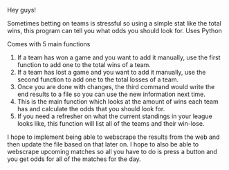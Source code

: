 Hey guys!

Sometimes betting on teams is stressful so using a simple stat like the total wins, this program can tell you what odds you should look for.
Uses Python

Comes with 5 main functions

1. If a team has won a game and you want to add it manually, use the first function to add one to the total wins of a team.
2. If a team has lost a game and you want to add it manually, use the second function to add one to the total losses of a team.
3. Once you are done with changes, the third command would write the end results to a file so you can use the new information next time.
4. This is the main function which looks at the amount of wins each team has and calculate the odds that you should look for.
5. If you need a refresher on what the current standings in your league looks like, this function will list all of the teams and their win-lose.

I hope to implement being able to webscrape the results from the web and then update the file based on that later on.
I hope to also be able to webscrape upcoming matches so all you have to do is press a button and you get odds for all of the matches for the day.
